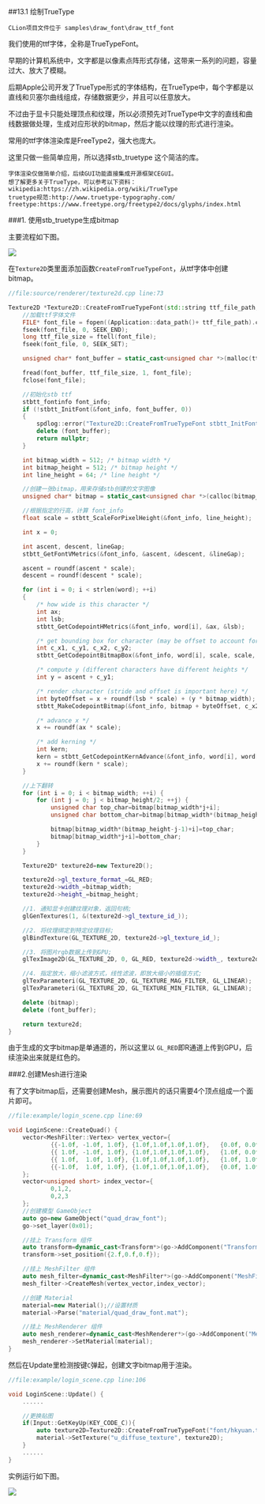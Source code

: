 ##13.1 绘制TrueType

    CLion项目文件位于 samples\draw_font\draw_ttf_font

我们使用的ttf字体，全称是TrueTypeFont。

早期的计算机系统中，文字都是以像素点阵形式存储，这带来一系列的问题，容量过大、放大了模糊。

后期Apple公司开发了TrueType形式的字体结构，在TrueType中，每个字都是以直线和贝塞尔曲线组成，存储数据更少，并且可以任意放大。

不过由于显卡只能处理顶点和纹理，所以必须预先对TrueType中文字的直线和曲线数据做处理，生成对应形状的bitmap，然后才能以纹理的形式进行渲染。

常用的ttf字体渲染库是FreeType2，强大也庞大。

这里只做一些简单应用，所以选择stb_truetype 这个简洁的库。

    字体渲染仅做简单介绍，后续GUI功能直接集成开源框架CEGUI。
    想了解更多关于TrueType，可以参考以下资料：
    wikipedia:https://zh.wikipedia.org/wiki/TrueType
    truetype规范:http://www.truetype-typography.com/
    freetype:https://www.freetype.org/freetype2/docs/glyphs/index.html

###1. 使用stb_truetype生成bitmap

主要流程如下图。

![](../../imgs/draw_font/draw_ttf_font/truetype_flow.jpg)

在`Texture2D`类里面添加函数`CreateFromTrueTypeFont`，从ttf字体中创建bitmap。

```c++
//file:source/renderer/texture2d.cpp line:73

Texture2D *Texture2D::CreateFromTrueTypeFont(std::string ttf_file_path, const char* word) {
    //加载ttf字体文件
    FILE* font_file = fopen((Application::data_path()+ ttf_file_path).c_str(), "rb");
    fseek(font_file, 0, SEEK_END);
    long ttf_file_size = ftell(font_file);
    fseek(font_file, 0, SEEK_SET);

    unsigned char* font_buffer = static_cast<unsigned char *>(malloc(ttf_file_size));

    fread(font_buffer, ttf_file_size, 1, font_file);
    fclose(font_file);

    //初始化stb ttf
    stbtt_fontinfo font_info;
    if (!stbtt_InitFont(&font_info, font_buffer, 0))
    {
        spdlog::error("Texture2D::CreateFromTrueTypeFont stbtt_InitFont failed\n");
        delete (font_buffer);
        return nullptr;
    }

    int bitmap_width = 512; /* bitmap width */
    int bitmap_height = 512; /* bitmap height */
    int line_height = 64; /* line height */

    //创建一张bitmap，用来存储stb创建的文字图像
    unsigned char* bitmap = static_cast<unsigned char *>(calloc(bitmap_width * bitmap_height, sizeof(unsigned char)));

    //根据指定的行高，计算 font_info
    float scale = stbtt_ScaleForPixelHeight(&font_info, line_height);

    int x = 0;

    int ascent, descent, lineGap;
    stbtt_GetFontVMetrics(&font_info, &ascent, &descent, &lineGap);

    ascent = roundf(ascent * scale);
    descent = roundf(descent * scale);

    for (int i = 0; i < strlen(word); ++i)
    {
        /* how wide is this character */
        int ax;
        int lsb;
        stbtt_GetCodepointHMetrics(&font_info, word[i], &ax, &lsb);

        /* get bounding box for character (may be offset to account for chars that dip above or below the line */
        int c_x1, c_y1, c_x2, c_y2;
        stbtt_GetCodepointBitmapBox(&font_info, word[i], scale, scale, &c_x1, &c_y1, &c_x2, &c_y2);

        /* compute y (different characters have different heights */
        int y = ascent + c_y1;

        /* render character (stride and offset is important here) */
        int byteOffset = x + roundf(lsb * scale) + (y * bitmap_width);
        stbtt_MakeCodepointBitmap(&font_info, bitmap + byteOffset, c_x2 - c_x1, c_y2 - c_y1, bitmap_width, scale, scale, word[i]);

        /* advance x */
        x += roundf(ax * scale);

        /* add kerning */
        int kern;
        kern = stbtt_GetCodepointKernAdvance(&font_info, word[i], word[i + 1]);
        x += roundf(kern * scale);
    }

    //上下翻转
    for (int i = 0; i < bitmap_width; ++i) {
        for (int j = 0; j < bitmap_height/2; ++j) {
            unsigned char top_char=bitmap[bitmap_width*j+i];
            unsigned char bottom_char=bitmap[bitmap_width*(bitmap_height-j-1)+i];

            bitmap[bitmap_width*(bitmap_height-j-1)+i]=top_char;
            bitmap[bitmap_width*j+i]=bottom_char;
        }
    }

    Texture2D* texture2d=new Texture2D();

    texture2d->gl_texture_format_=GL_RED;
    texture2d->width_=bitmap_width;
    texture2d->height_=bitmap_height;

    //1. 通知显卡创建纹理对象，返回句柄;
    glGenTextures(1, &(texture2d->gl_texture_id_));

    //2. 将纹理绑定到特定纹理目标;
    glBindTexture(GL_TEXTURE_2D, texture2d->gl_texture_id_);

    //3. 将图片rgb数据上传到GPU;
    glTexImage2D(GL_TEXTURE_2D, 0, GL_RED, texture2d->width_, texture2d->height_, 0, texture2d->gl_texture_format_, GL_UNSIGNED_BYTE, bitmap);

    //4. 指定放大，缩小滤波方式，线性滤波，即放大缩小的插值方式;
    glTexParameteri(GL_TEXTURE_2D, GL_TEXTURE_MAG_FILTER, GL_LINEAR);
    glTexParameteri(GL_TEXTURE_2D, GL_TEXTURE_MIN_FILTER, GL_LINEAR);

    delete (bitmap);
    delete (font_buffer);

    return texture2d;
}
```

由于生成的文字bitmap是单通道的，所以这里以 `GL_RED`即R通道上传到GPU，后续渲染出来就是红色的。

###2.创建Mesh进行渲染

有了文字bitmap后，还需要创建Mesh，展示图片的话只需要4个顶点组成一个面片即可。

```c++
//file:example/login_scene.cpp line:69

void LoginScene::CreateQuad() {
    vector<MeshFilter::Vertex> vertex_vector={
            {{-1.0f, -1.0f, 1.0f}, {1.0f,1.0f,1.0f,1.0f},   {0.0f, 0.0f}},
            {{ 1.0f, -1.0f, 1.0f}, {1.0f,1.0f,1.0f,1.0f},   {1.0f, 0.0f}},
            {{ 1.0f,  1.0f, 1.0f}, {1.0f,1.0f,1.0f,1.0f},   {1.0f, 1.0f}},
            {{-1.0f,  1.0f, 1.0f}, {1.0f,1.0f,1.0f,1.0f},   {0.0f, 1.0f}}
    };
    vector<unsigned short> index_vector={
            0,1,2,
            0,2,3
    };
    //创建模型 GameObject
    auto go=new GameObject("quad_draw_font");
    go->set_layer(0x01);

    //挂上 Transform 组件
    auto transform=dynamic_cast<Transform*>(go->AddComponent("Transform"));
    transform->set_position({2.f,0.f,0.f});

    //挂上 MeshFilter 组件
    auto mesh_filter=dynamic_cast<MeshFilter*>(go->AddComponent("MeshFilter"));
    mesh_filter->CreateMesh(vertex_vector,index_vector);

    //创建 Material
    material=new Material();//设置材质
    material->Parse("material/quad_draw_font.mat");

    //挂上 MeshRenderer 组件
    auto mesh_renderer=dynamic_cast<MeshRenderer*>(go->AddComponent("MeshRenderer"));
    mesh_renderer->SetMaterial(material);
}
```

然后在Update里检测按键`C`弹起，创建文字bitmap用于渲染。

```c++
//file:example/login_scene.cpp line:106

void LoginScene::Update() {
    ......

    //更换贴图
    if(Input::GetKeyUp(KEY_CODE_C)){
        auto texture2D=Texture2D::CreateFromTrueTypeFont("font/hkyuan.ttf","Hello World");
        material->SetTexture("u_diffuse_texture", texture2D);
    }
    ......
}
```

实例运行如下图。

![](../../imgs/draw_font/draw_ttf_font/draw_ttf_font.gif)